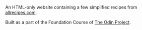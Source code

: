 An HTML-only website containing a few simplified recipes from [allrecipes.com](https://www.allrecipes.com).

Built as a part of the Foundation Course of [The Odin Project](https://www.theodinproject.com).
